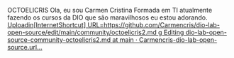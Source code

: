 OCTOELICRIS
Ola, eu sou Carmen Cristina
Formada em TI
atualmente fazendo os cursos da DIO que são maravilhosos eu estou adorando.
[Uploadin[InternetShortcut]
URL=https://github.com/Carmencris/dio-lab-open-source/edit/main/community/octoelicris2.md
g Editing dio-lab-open-source-community-octoelicris2.md at main · Carmencris-dio-lab-open-source.url…]()
